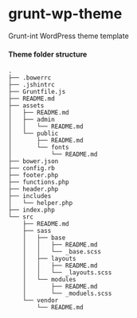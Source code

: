 # grunt-wp-theme
Grunt-int WordPress theme template

#### Theme folder structure
    .
    ├── .bowerrc
    ├── .jshintrc
    ├── Gruntfile.js
    ├── README.md
    ├── assets
    │   ├── README.md
    │   ├── admin
    │   │   └── README.md
    │   └── public
    │       ├── README.md
    │       └── fonts
    │           └── README.md
    ├── bower.json
    ├── config.rb
    ├── footer.php
    ├── functions.php
    ├── header.php
    ├── includes
    │   └── helper.php
    ├── index.php
    └── src
        ├── README.md
        ├── sass
        │   ├── base
        │   │   ├── README.md
        │   │   └── _base.scss
        │   ├── layouts
        │   │   ├── README.md
        │   │   └── _layouts.scss
        │   └── modules
        │       ├── README.md
        │       └── _moduels.scss
        └── vendor
            └── README.md
  

